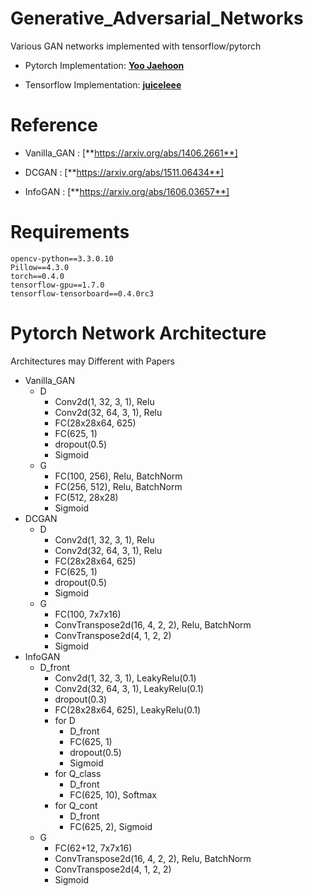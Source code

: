 # Generative_Adversarial_Networks

Various GAN networks implemented with tensorflow/pytorch

* Pytorch Implementation: [**Yoo Jaehoon**](https://github.com/Ugness/)

* Tensorflow Implementation: [**juiceleee**](https://github.com/juiceleee/)

# Reference
* Vanilla_GAN : [**https://arxiv.org/abs/1406.2661**]

* DCGAN : [**https://arxiv.org/abs/1511.06434**]

* InfoGAN : [**https://arxiv.org/abs/1606.03657**]

# Requirements
```
opencv-python==3.3.0.10
Pillow==4.3.0
torch==0.4.0
tensorflow-gpu==1.7.0
tensorflow-tensorboard==0.4.0rc3
```

# Pytorch Network Architecture

Architectures may Different with Papers
  * Vanilla_GAN
    - D
      + Conv2d(1, 32, 3, 1), Relu
      + Conv2d(32, 64, 3, 1), Relu
      + FC(28x28x64, 625)
      + FC(625, 1)
      + dropout(0.5)
      + Sigmoid
    - G
      + FC(100, 256), Relu, BatchNorm
      + FC(256, 512), Relu, BatchNorm
      + FC(512, 28x28)
      + Sigmoid
  * DCGAN
    - D
      + Conv2d(1, 32, 3, 1), Relu
      + Conv2d(32, 64, 3, 1), Relu
      + FC(28x28x64, 625)
      + FC(625, 1)
      + dropout(0.5)
      + Sigmoid
    - G
      + FC(100, 7x7x16)
      + ConvTranspose2d(16, 4, 2, 2), Relu, BatchNorm
      + ConvTranspose2d(4, 1, 2, 2)
      + Sigmoid
  * InfoGAN
    - D_front
      + Conv2d(1, 32, 3, 1), LeakyRelu(0.1)
      + Conv2d(32, 64, 3, 1), LeakyRelu(0.1)
      + dropout(0.3)
      + FC(28x28x64, 625), LeakyRelu(0.1)
      - for D
        + D_front
        + FC(625, 1)
        + dropout(0.5)
        + Sigmoid
      - for Q_class
        + D_front
        + FC(625, 10), Softmax
      - for Q_cont
        + D_front
        + FC(625, 2), Sigmoid
    - G
      + FC(62+12, 7x7x16)
      + ConvTranspose2d(16, 4, 2, 2), Relu, BatchNorm
      + ConvTranspose2d(4, 1, 2, 2)
      + Sigmoid
